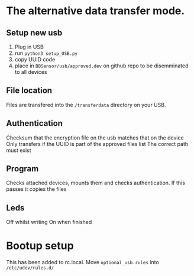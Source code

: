 # The alternative data transfer mode. 


## Setup new usb 
1. Plug in USB
2. run `python3 setup_USB.py`
3. copy UUID code
4. place in `BBSensor/usb/approved.dev` on github repo to be disemminated to all devices

## File location 
Files are transfered into the `/transferdata` directory on your USB. 

## Authentication
Checksum that the encryption file on the usb matches that on the device
Only transfers if the UUID is part of the approved files list
The correct path must exist

## Program
Checks attached devices, 
mounts them and checks authentication. 
If this passes it copies the files 

## Leds
Off whilst writing
On when finished



# Bootup setup
This has been added to rc.local.
Move `optional_usb.rules` into `/etc/udev/rules.d/`




